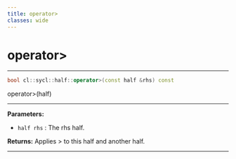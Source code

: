 ```yaml
---
title: operator>
classes: wide
---
```

# operator>

---

```cpp
bool cl::sycl::half::operator>(const half &rhs) const
```


operator>(half) 


---
**Parameters:**

 - `half rhs`
: The rhs half. 

**Returns:** Applies > to this half and another half. 

---
